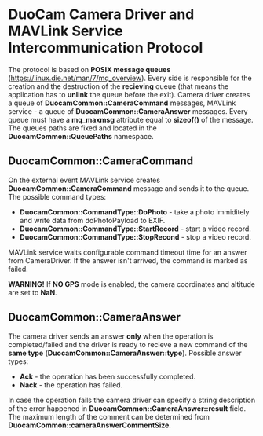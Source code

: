 # DuoCam Camera Driver and MAVLink Service Intercommunication Protocol

The protocol is based on **POSIX message queues** (https://linux.die.net/man/7/mq_overview). Every side is responsible for the creation and the destruction of the **recieving** queue (that means the application has to **unlink** the queue before the exit). Camera driver creates a queue of **DuocamCommon::CameraCommand** messages, MAVLink service - a queue of **DuocamCommon::CameraAnswer** messages. Every queue must have a **mq_maxmsg** attribute equal to **sizeof()** of the message. The queues paths are fixed and located in the **DuocamCommon::QueuePaths** namespace.

## DuocamCommon::CameraCommand

On the external event MAVLink service creates **DuocamCommon::CameraCommand** message and sends it to the queue. The possible command types:
- **DuocamCommon::CommandType::DoPhoto** - take a photo immiditely and write data from doPhotoPayload to EXIF.
- **DuocamCommon::CommandType::StartRecord** - start a video record.
- **DuocamCommon::CommandType::StopRecond** - stop a video record.

MAVLink service waits configurable command timeout time for an answer from CameraDriver. If the answer isn't arrived, the command is marked as failed.

**WARNING!** If **NO GPS** mode is enabled, the camera coordinates and altitude are set to **NaN**.

## DuocamCommon::CameraAnswer

The camera driver sends an answer **only** when the operation is completed/failed and the driver is ready to recieve a new command of the **same type** (**DuocamCommon::CameraAnswer::type**). Possible answer types:
- **Ack** - the operation has been successfully completed. 
- **Nack** - the operation has failed.

In case the operation fails the camera driver can specify a string description of the error happened in **DuocamCommon::CameraAnswer::result** field. The maximum length of the comment can be determined from **DuocamCommon::cameraAnswerCommentSize**.
